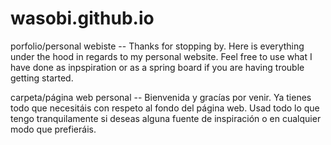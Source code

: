 # wasobi.github.io

porfolio/personal webiste -- Thanks for stopping by. Here is everything under the hood in regards to my personal website. Feel free to use what I have done as inpspiration or as a spring board if you are having trouble getting started.

carpeta/página web personal -- Bienvenida y gracías por venir. Ya tienes todo que necesitáis con respeto al fondo del página web. Usad todo lo que tengo tranquilamente si deseas alguna fuente de inspiración o en cualquier modo que prefieráis. 
